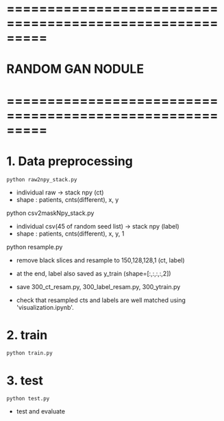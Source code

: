 # =========================================================
# 	RANDOM GAN NODULE
# =========================================================

# 1. Data preprocessing

    python raw2npy_stack.py  

  - individual raw -> stack npy (ct) 
  - shape : patients, cnts(different), x, y

  python csv2maskNpy_stack.py

  - individual csv(45 of random seed list) -> stack npy (label)
  - shape : patients, cnts(different), x, y, 1
  
  python resample.py

  - remove black slices and resample to 150,128,128,1 (ct, label)
  - at the end, label also saved as y_train (shape=[:,:,:,:,2])
  - save 300_ct_resam.py, 300_label_resam.py, 300_ytrain.py

  - check that resampled cts and labels are well matched using 'visualization.ipynb'.
  
# 2. train

    python train.py


# 3. test

    python test.py

  - test and evaluate
  
 
 
 